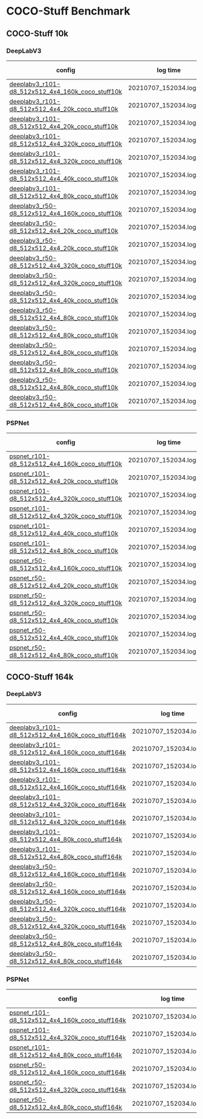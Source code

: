 # COCO-Stuff Benchmark

## COCO-Stuff 10k

### DeepLabV3

| config | log time | mIoU last | mAcc last | eval last | mIoU best | mAcc best | eval best | download |
| ------ |--------- | --------- | --------- | --------- | --------- | --------- | --------- | -------- |
| [deeplabv3_r101-d8_512x512_4x4_160k_coco_stuff10k](https://github.com/Junjun2016/COCO-Stuff_benchmark/blob/master/configs/deeplabv3/deeplabv3_r101-d8_512x512_4x4_160k_coco_stuff10k.py) | 20210707_152034.log.json | 36.61 | 47.61 | 10 | 36.61 | 47.61 | 10 | [log](https://github.com/Junjun2016/COCO-Stuff_benchmark/work_dirs/deeplabv3_r101-d8_512x512_4x4_160k_coco_stuff10k/20210711_175536.log) &#124; [log.json](https://github.com/Junjun2016/COCO-Stuff_benchmark/work_dirs/deeplabv3_r101-d8_512x512_4x4_160k_coco_stuff10k/20210711_175536.log.json) |
| [deeplabv3_r101-d8_512x512_4x4_20k_coco_stuff10k](https://github.com/Junjun2016/COCO-Stuff_benchmark/blob/master/configs/deeplabv3/deeplabv3_r101-d8_512x512_4x4_20k_coco_stuff10k.py) | 20210707_152034.log.json | 37.48 | 49.47 | 10 | 37.48 | 49.47 | 10 | [log](https://github.com/Junjun2016/COCO-Stuff_benchmark/work_dirs/deeplabv3_r101-d8_512x512_4x4_20k_coco_stuff10k/20210818_111247.log) &#124; [log.json](https://github.com/Junjun2016/COCO-Stuff_benchmark/work_dirs/deeplabv3_r101-d8_512x512_4x4_20k_coco_stuff10k/20210818_111247.log.json) |
| [deeplabv3_r101-d8_512x512_4x4_20k_coco_stuff10k](https://github.com/Junjun2016/COCO-Stuff_benchmark/blob/master/configs/deeplabv3/deeplabv3_r101-d8_512x512_4x4_20k_coco_stuff10k.py) | 20210707_152034.log.json | 37.3 | 49.38 | 10 | 37.3 | 49.38 | 10 | [log](https://github.com/Junjun2016/COCO-Stuff_benchmark/work_dirs/deeplabv3_r101-d8_512x512_4x4_20k_coco_stuff10k/20210821_043025.log) &#124; [log.json](https://github.com/Junjun2016/COCO-Stuff_benchmark/work_dirs/deeplabv3_r101-d8_512x512_4x4_20k_coco_stuff10k/20210821_043025.log.json) |
| [deeplabv3_r101-d8_512x512_4x4_320k_coco_stuff10k](https://github.com/Junjun2016/COCO-Stuff_benchmark/blob/master/configs/deeplabv3/deeplabv3_r101-d8_512x512_4x4_320k_coco_stuff10k.py) | 20210707_152034.log.json | 35.92 | 45.89 | 10 | 35.92 | 45.89 | 10 | [log](https://github.com/Junjun2016/COCO-Stuff_benchmark/work_dirs/deeplabv3_r101-d8_512x512_4x4_320k_coco_stuff10k/20210711_175535.log) &#124; [log.json](https://github.com/Junjun2016/COCO-Stuff_benchmark/work_dirs/deeplabv3_r101-d8_512x512_4x4_320k_coco_stuff10k/20210711_175535.log.json) |
| [deeplabv3_r101-d8_512x512_4x4_320k_coco_stuff10k](https://github.com/Junjun2016/COCO-Stuff_benchmark/blob/master/configs/deeplabv3/deeplabv3_r101-d8_512x512_4x4_320k_coco_stuff10k.py) | 20210707_152034.log.json | 0 | 0 | 0 | 0 | 0 | 0 | [log](https://github.com/Junjun2016/COCO-Stuff_benchmark/work_dirs/deeplabv3_r101-d8_512x512_4x4_320k_coco_stuff10k/20210715_194710.log) &#124; [log.json](https://github.com/Junjun2016/COCO-Stuff_benchmark/work_dirs/deeplabv3_r101-d8_512x512_4x4_320k_coco_stuff10k/20210715_194710.log.json) |
| [deeplabv3_r101-d8_512x512_4x4_40k_coco_stuff10k](https://github.com/Junjun2016/COCO-Stuff_benchmark/blob/master/configs/deeplabv3/deeplabv3_r101-d8_512x512_4x4_40k_coco_stuff10k.py) | 20210707_152034.log.json | 37.81 | 49.98 | 10 | 37.81 | 49.98 | 10 | [log](https://github.com/Junjun2016/COCO-Stuff_benchmark/work_dirs/deeplabv3_r101-d8_512x512_4x4_40k_coco_stuff10k/20210821_043305.log) &#124; [log.json](https://github.com/Junjun2016/COCO-Stuff_benchmark/work_dirs/deeplabv3_r101-d8_512x512_4x4_40k_coco_stuff10k/20210821_043305.log.json) |
| [deeplabv3_r101-d8_512x512_4x4_80k_coco_stuff10k](https://github.com/Junjun2016/COCO-Stuff_benchmark/blob/master/configs/deeplabv3/deeplabv3_r101-d8_512x512_4x4_80k_coco_stuff10k.py) | 20210707_152034.log.json | 37.27 | 49.15 | 10 | 37.27 | 49.15 | 10 | [log](https://github.com/Junjun2016/COCO-Stuff_benchmark/work_dirs/deeplabv3_r101-d8_512x512_4x4_80k_coco_stuff10k/20210711_175535.log) &#124; [log.json](https://github.com/Junjun2016/COCO-Stuff_benchmark/work_dirs/deeplabv3_r101-d8_512x512_4x4_80k_coco_stuff10k/20210711_175535.log.json) |
| [deeplabv3_r50-d8_512x512_4x4_160k_coco_stuff10k](https://github.com/Junjun2016/COCO-Stuff_benchmark/blob/master/configs/deeplabv3/deeplabv3_r50-d8_512x512_4x4_160k_coco_stuff10k.py) | 20210707_152034.log.json | 35.17 | 45.9 | 10 | 35.17 | 45.9 | 10 | [log](https://github.com/Junjun2016/COCO-Stuff_benchmark/work_dirs/deeplabv3_r50-d8_512x512_4x4_160k_coco_stuff10k/20210711_175537.log) &#124; [log.json](https://github.com/Junjun2016/COCO-Stuff_benchmark/work_dirs/deeplabv3_r50-d8_512x512_4x4_160k_coco_stuff10k/20210711_175537.log.json) |
| [deeplabv3_r50-d8_512x512_4x4_20k_coco_stuff10k](https://github.com/Junjun2016/COCO-Stuff_benchmark/blob/master/configs/deeplabv3/deeplabv3_r50-d8_512x512_4x4_20k_coco_stuff10k.py) | 20210707_152034.log.json | 0 | 0 | 0 | 0 | 0 | 0 | [log](https://github.com/Junjun2016/COCO-Stuff_benchmark/work_dirs/deeplabv3_r50-d8_512x512_4x4_20k_coco_stuff10k/20210820_172728.log) &#124; [log.json](https://github.com/Junjun2016/COCO-Stuff_benchmark/work_dirs/deeplabv3_r50-d8_512x512_4x4_20k_coco_stuff10k/20210820_172728.log.json) |
| [deeplabv3_r50-d8_512x512_4x4_20k_coco_stuff10k](https://github.com/Junjun2016/COCO-Stuff_benchmark/blob/master/configs/deeplabv3/deeplabv3_r50-d8_512x512_4x4_20k_coco_stuff10k.py) | 20210707_152034.log.json | 34.66 | 46.38 | 10 | 34.66 | 46.38 | 10 | [log](https://github.com/Junjun2016/COCO-Stuff_benchmark/work_dirs/deeplabv3_r50-d8_512x512_4x4_20k_coco_stuff10k/20210821_043025.log) &#124; [log.json](https://github.com/Junjun2016/COCO-Stuff_benchmark/work_dirs/deeplabv3_r50-d8_512x512_4x4_20k_coco_stuff10k/20210821_043025.log.json) |
| [deeplabv3_r50-d8_512x512_4x4_320k_coco_stuff10k](https://github.com/Junjun2016/COCO-Stuff_benchmark/blob/master/configs/deeplabv3/deeplabv3_r50-d8_512x512_4x4_320k_coco_stuff10k.py) | 20210707_152034.log.json | 34.66 | 44.86 | 10 | 34.66 | 44.86 | 10 | [log](https://github.com/Junjun2016/COCO-Stuff_benchmark/work_dirs/deeplabv3_r50-d8_512x512_4x4_320k_coco_stuff10k/20210711_175535.log) &#124; [log.json](https://github.com/Junjun2016/COCO-Stuff_benchmark/work_dirs/deeplabv3_r50-d8_512x512_4x4_320k_coco_stuff10k/20210711_175535.log.json) |
| [deeplabv3_r50-d8_512x512_4x4_320k_coco_stuff10k](https://github.com/Junjun2016/COCO-Stuff_benchmark/blob/master/configs/deeplabv3/deeplabv3_r50-d8_512x512_4x4_320k_coco_stuff10k.py) | 20210707_152034.log.json | 0 | 0 | 0 | 0 | 0 | 0 | [log](https://github.com/Junjun2016/COCO-Stuff_benchmark/work_dirs/deeplabv3_r50-d8_512x512_4x4_320k_coco_stuff10k/20210715_194710.log) &#124; [log.json](https://github.com/Junjun2016/COCO-Stuff_benchmark/work_dirs/deeplabv3_r50-d8_512x512_4x4_320k_coco_stuff10k/20210715_194710.log.json) |
| [deeplabv3_r50-d8_512x512_4x4_40k_coco_stuff10k](https://github.com/Junjun2016/COCO-Stuff_benchmark/blob/master/configs/deeplabv3/deeplabv3_r50-d8_512x512_4x4_40k_coco_stuff10k.py) | 20210707_152034.log.json | 35.73 | 47.77 | 10 | 35.73 | 47.77 | 10 | [log](https://github.com/Junjun2016/COCO-Stuff_benchmark/work_dirs/deeplabv3_r50-d8_512x512_4x4_40k_coco_stuff10k/20210821_043305.log) &#124; [log.json](https://github.com/Junjun2016/COCO-Stuff_benchmark/work_dirs/deeplabv3_r50-d8_512x512_4x4_40k_coco_stuff10k/20210821_043305.log.json) |
| [deeplabv3_r50-d8_512x512_4x4_80k_coco_stuff10k](https://github.com/Junjun2016/COCO-Stuff_benchmark/blob/master/configs/deeplabv3/deeplabv3_r50-d8_512x512_4x4_80k_coco_stuff10k.py) | 20210707_152034.log.json | 35.05 | 46.61 | 9 | 35.05 | 46.61 | 9 | [log](https://github.com/Junjun2016/COCO-Stuff_benchmark/work_dirs/deeplabv3_r50-d8_512x512_4x4_80k_coco_stuff10k/20210711_175536.log) &#124; [log.json](https://github.com/Junjun2016/COCO-Stuff_benchmark/work_dirs/deeplabv3_r50-d8_512x512_4x4_80k_coco_stuff10k/20210711_175536.log.json) |
| [deeplabv3_r50-d8_512x512_4x4_80k_coco_stuff10k](https://github.com/Junjun2016/COCO-Stuff_benchmark/blob/master/configs/deeplabv3/deeplabv3_r50-d8_512x512_4x4_80k_coco_stuff10k.py) | 20210707_152034.log.json | 30.9 | 41.6 | 4 | 30.9 | 41.6 | 4 | [log](https://github.com/Junjun2016/COCO-Stuff_benchmark/work_dirs/deeplabv3_r50-d8_512x512_4x4_80k_coco_stuff10k/20210713_030052.log) &#124; [log.json](https://github.com/Junjun2016/COCO-Stuff_benchmark/work_dirs/deeplabv3_r50-d8_512x512_4x4_80k_coco_stuff10k/20210713_030052.log.json) |
| [deeplabv3_r50-d8_512x512_4x4_80k_coco_stuff10k](https://github.com/Junjun2016/COCO-Stuff_benchmark/blob/master/configs/deeplabv3/deeplabv3_r50-d8_512x512_4x4_80k_coco_stuff10k.py) | 20210707_152034.log.json | 32.83 | 44.51 | 7 | 32.83 | 44.51 | 7 | [log](https://github.com/Junjun2016/COCO-Stuff_benchmark/work_dirs/deeplabv3_r50-d8_512x512_4x4_80k_coco_stuff10k/20210713_170630.log) &#124; [log.json](https://github.com/Junjun2016/COCO-Stuff_benchmark/work_dirs/deeplabv3_r50-d8_512x512_4x4_80k_coco_stuff10k/20210713_170630.log.json) |
| [deeplabv3_r50-d8_512x512_4x4_80k_coco_stuff10k](https://github.com/Junjun2016/COCO-Stuff_benchmark/blob/master/configs/deeplabv3/deeplabv3_r50-d8_512x512_4x4_80k_coco_stuff10k.py) | 20210707_152034.log.json | 35.04 | 46.76 | 9 | 35.04 | 46.76 | 9 | [log](https://github.com/Junjun2016/COCO-Stuff_benchmark/work_dirs/deeplabv3_r50-d8_512x512_4x4_80k_coco_stuff10k/20210714_160141.log) &#124; [log.json](https://github.com/Junjun2016/COCO-Stuff_benchmark/work_dirs/deeplabv3_r50-d8_512x512_4x4_80k_coco_stuff10k/20210714_160141.log.json) |
| [deeplabv3_r50-d8_512x512_4x4_80k_coco_stuff10k](https://github.com/Junjun2016/COCO-Stuff_benchmark/blob/master/configs/deeplabv3/deeplabv3_r50-d8_512x512_4x4_80k_coco_stuff10k.py) | 20210707_152034.log.json | 30.75 | 41.23 | 4 | 30.75 | 41.23 | 4 | [log](https://github.com/Junjun2016/COCO-Stuff_benchmark/work_dirs/deeplabv3_r50-d8_512x512_4x4_80k_coco_stuff10k/20210715_192500.log) &#124; [log.json](https://github.com/Junjun2016/COCO-Stuff_benchmark/work_dirs/deeplabv3_r50-d8_512x512_4x4_80k_coco_stuff10k/20210715_192500.log.json) |
| [deeplabv3_r50-d8_512x512_4x4_80k_coco_stuff10k](https://github.com/Junjun2016/COCO-Stuff_benchmark/blob/master/configs/deeplabv3/deeplabv3_r50-d8_512x512_4x4_80k_coco_stuff10k.py) | 20210707_152034.log.json | 36.05 | 47.31 | 10 | 36.05 | 47.31 | 10 | [log](https://github.com/Junjun2016/COCO-Stuff_benchmark/work_dirs/deeplabv3_r50-d8_512x512_4x4_80k_coco_stuff10k/20210716_144429.log) &#124; [log.json](https://github.com/Junjun2016/COCO-Stuff_benchmark/work_dirs/deeplabv3_r50-d8_512x512_4x4_80k_coco_stuff10k/20210716_144429.log.json) |

### PSPNet

| config | log time | mIoU last | mAcc last | eval last | mIoU best | mAcc best | eval best | download |
| ------ |--------- | --------- | --------- | --------- | --------- | --------- | --------- | -------- |
| [pspnet_r101-d8_512x512_4x4_160k_coco_stuff10k](https://github.com/Junjun2016/COCO-Stuff_benchmark/blob/master/configs/pspnet/pspnet_r101-d8_512x512_4x4_160k_coco_stuff10k.py) | 20210707_152034.log.json | 36.74 | 47.91 | 10 | 36.74 | 47.91 | 10 | [log](https://github.com/Junjun2016/COCO-Stuff_benchmark/work_dirs/pspnet_r101-d8_512x512_4x4_160k_coco_stuff10k/20210711_194759.log) &#124; [log.json](https://github.com/Junjun2016/COCO-Stuff_benchmark/work_dirs/pspnet_r101-d8_512x512_4x4_160k_coco_stuff10k/20210711_194759.log.json) |
| [pspnet_r101-d8_512x512_4x4_20k_coco_stuff10k](https://github.com/Junjun2016/COCO-Stuff_benchmark/blob/master/configs/pspnet/pspnet_r101-d8_512x512_4x4_20k_coco_stuff10k.py) | 20210707_152034.log.json | 37.26 | 49.33 | 10 | 37.26 | 49.33 | 10 | [log](https://github.com/Junjun2016/COCO-Stuff_benchmark/work_dirs/pspnet_r101-d8_512x512_4x4_20k_coco_stuff10k/20210820_232135.log) &#124; [log.json](https://github.com/Junjun2016/COCO-Stuff_benchmark/work_dirs/pspnet_r101-d8_512x512_4x4_20k_coco_stuff10k/20210820_232135.log.json) |
| [pspnet_r101-d8_512x512_4x4_320k_coco_stuff10k](https://github.com/Junjun2016/COCO-Stuff_benchmark/blob/master/configs/pspnet/pspnet_r101-d8_512x512_4x4_320k_coco_stuff10k.py) | 20210707_152034.log.json | 35.15 | 45.99 | 10 | 35.15 | 45.99 | 10 | [log](https://github.com/Junjun2016/COCO-Stuff_benchmark/work_dirs/pspnet_r101-d8_512x512_4x4_320k_coco_stuff10k/20210711_210229.log) &#124; [log.json](https://github.com/Junjun2016/COCO-Stuff_benchmark/work_dirs/pspnet_r101-d8_512x512_4x4_320k_coco_stuff10k/20210711_210229.log.json) |
| [pspnet_r101-d8_512x512_4x4_320k_coco_stuff10k](https://github.com/Junjun2016/COCO-Stuff_benchmark/blob/master/configs/pspnet/pspnet_r101-d8_512x512_4x4_320k_coco_stuff10k.py) | 20210707_152034.log.json | 0 | 0 | 0 | 0 | 0 | 0 | [log](https://github.com/Junjun2016/COCO-Stuff_benchmark/work_dirs/pspnet_r101-d8_512x512_4x4_320k_coco_stuff10k/20210715_194834.log) &#124; [log.json](https://github.com/Junjun2016/COCO-Stuff_benchmark/work_dirs/pspnet_r101-d8_512x512_4x4_320k_coco_stuff10k/20210715_194834.log.json) |
| [pspnet_r101-d8_512x512_4x4_40k_coco_stuff10k](https://github.com/Junjun2016/COCO-Stuff_benchmark/blob/master/configs/pspnet/pspnet_r101-d8_512x512_4x4_40k_coco_stuff10k.py) | 20210707_152034.log.json | 37.76 | 49.65 | 10 | 37.76 | 49.65 | 10 | [log](https://github.com/Junjun2016/COCO-Stuff_benchmark/work_dirs/pspnet_r101-d8_512x512_4x4_40k_coco_stuff10k/20210821_014022.log) &#124; [log.json](https://github.com/Junjun2016/COCO-Stuff_benchmark/work_dirs/pspnet_r101-d8_512x512_4x4_40k_coco_stuff10k/20210821_014022.log.json) |
| [pspnet_r101-d8_512x512_4x4_80k_coco_stuff10k](https://github.com/Junjun2016/COCO-Stuff_benchmark/blob/master/configs/pspnet/pspnet_r101-d8_512x512_4x4_80k_coco_stuff10k.py) | 20210707_152034.log.json | 37.43 | 49.03 | 10 | 37.43 | 49.03 | 10 | [log](https://github.com/Junjun2016/COCO-Stuff_benchmark/work_dirs/pspnet_r101-d8_512x512_4x4_80k_coco_stuff10k/20210711_194759.log) &#124; [log.json](https://github.com/Junjun2016/COCO-Stuff_benchmark/work_dirs/pspnet_r101-d8_512x512_4x4_80k_coco_stuff10k/20210711_194759.log.json) |
| [pspnet_r50-d8_512x512_4x4_160k_coco_stuff10k](https://github.com/Junjun2016/COCO-Stuff_benchmark/blob/master/configs/pspnet/pspnet_r50-d8_512x512_4x4_160k_coco_stuff10k.py) | 20210707_152034.log.json | 36.16 | 47.03 | 10 | 36.16 | 47.03 | 10 | [log](https://github.com/Junjun2016/COCO-Stuff_benchmark/work_dirs/pspnet_r50-d8_512x512_4x4_160k_coco_stuff10k/20210711_184424.log) &#124; [log.json](https://github.com/Junjun2016/COCO-Stuff_benchmark/work_dirs/pspnet_r50-d8_512x512_4x4_160k_coco_stuff10k/20210711_184424.log.json) |
| [pspnet_r50-d8_512x512_4x4_20k_coco_stuff10k](https://github.com/Junjun2016/COCO-Stuff_benchmark/blob/master/configs/pspnet/pspnet_r50-d8_512x512_4x4_20k_coco_stuff10k.py) | 20210707_152034.log.json | 35.69 | 47.04 | 10 | 35.69 | 47.04 | 10 | [log](https://github.com/Junjun2016/COCO-Stuff_benchmark/work_dirs/pspnet_r50-d8_512x512_4x4_20k_coco_stuff10k/20210820_203258.log) &#124; [log.json](https://github.com/Junjun2016/COCO-Stuff_benchmark/work_dirs/pspnet_r50-d8_512x512_4x4_20k_coco_stuff10k/20210820_203258.log.json) |
| [pspnet_r50-d8_512x512_4x4_320k_coco_stuff10k](https://github.com/Junjun2016/COCO-Stuff_benchmark/blob/master/configs/pspnet/pspnet_r50-d8_512x512_4x4_320k_coco_stuff10k.py) | 20210707_152034.log.json | 34.44 | 44.78 | 10 | 34.44 | 44.78 | 10 | [log](https://github.com/Junjun2016/COCO-Stuff_benchmark/work_dirs/pspnet_r50-d8_512x512_4x4_320k_coco_stuff10k/20210711_184424.log) &#124; [log.json](https://github.com/Junjun2016/COCO-Stuff_benchmark/work_dirs/pspnet_r50-d8_512x512_4x4_320k_coco_stuff10k/20210711_184424.log.json) |
| [pspnet_r50-d8_512x512_4x4_40k_coco_stuff10k](https://github.com/Junjun2016/COCO-Stuff_benchmark/blob/master/configs/pspnet/pspnet_r50-d8_512x512_4x4_40k_coco_stuff10k.py) | 20210707_152034.log.json | 36.48 | 47.83 | 10 | 36.48 | 47.83 | 10 | [log](https://github.com/Junjun2016/COCO-Stuff_benchmark/work_dirs/pspnet_r50-d8_512x512_4x4_40k_coco_stuff10k/20210818_192505.log) &#124; [log.json](https://github.com/Junjun2016/COCO-Stuff_benchmark/work_dirs/pspnet_r50-d8_512x512_4x4_40k_coco_stuff10k/20210818_192505.log.json) |
| [pspnet_r50-d8_512x512_4x4_40k_coco_stuff10k](https://github.com/Junjun2016/COCO-Stuff_benchmark/blob/master/configs/pspnet/pspnet_r50-d8_512x512_4x4_40k_coco_stuff10k.py) | 20210707_152034.log.json | 36.33 | 47.72 | 10 | 36.33 | 47.72 | 10 | [log](https://github.com/Junjun2016/COCO-Stuff_benchmark/work_dirs/pspnet_r50-d8_512x512_4x4_40k_coco_stuff10k/20210821_030857.log) &#124; [log.json](https://github.com/Junjun2016/COCO-Stuff_benchmark/work_dirs/pspnet_r50-d8_512x512_4x4_40k_coco_stuff10k/20210821_030857.log.json) |
| [pspnet_r50-d8_512x512_4x4_80k_coco_stuff10k](https://github.com/Junjun2016/COCO-Stuff_benchmark/blob/master/configs/pspnet/pspnet_r50-d8_512x512_4x4_80k_coco_stuff10k.py) | 20210707_152034.log.json | 35.86 | 47.1 | 10 | 35.86 | 47.1 | 10 | [log](https://github.com/Junjun2016/COCO-Stuff_benchmark/work_dirs/pspnet_r50-d8_512x512_4x4_80k_coco_stuff10k/20210711_210229.log) &#124; [log.json](https://github.com/Junjun2016/COCO-Stuff_benchmark/work_dirs/pspnet_r50-d8_512x512_4x4_80k_coco_stuff10k/20210711_210229.log.json) |

## COCO-Stuff 164k

### DeepLabV3

| config | log time | mIoU last | mAcc last | eval last | mIoU best | mAcc best | eval best | download |
| ------ |--------- | --------- | --------- | --------- | --------- | --------- | --------- | -------- |
| [deeplabv3_r101-d8_512x512_4x4_160k_coco_stuff164k](https://github.com/Junjun2016/COCO-Stuff_benchmark/blob/master/configs/deeplabv3/deeplabv3_r101-d8_512x512_4x4_160k_coco_stuff164k.py) | 20210707_152034.log.json | 28.66 | 41.0 | 2 | 29.04 | 41.44 | 1 | [log](https://github.com/Junjun2016/COCO-Stuff_benchmark/work_dirs/deeplabv3_r101-d8_512x512_4x4_160k_coco_stuff164k/20210707_152005.log) &#124; [log.json](https://github.com/Junjun2016/COCO-Stuff_benchmark/work_dirs/deeplabv3_r101-d8_512x512_4x4_160k_coco_stuff164k/20210707_152005.log.json) |
| [deeplabv3_r101-d8_512x512_4x4_160k_coco_stuff164k](https://github.com/Junjun2016/COCO-Stuff_benchmark/blob/master/configs/deeplabv3/deeplabv3_r101-d8_512x512_4x4_160k_coco_stuff164k.py) | 20210707_152034.log.json | 0 | 0 | 0 | 0 | 0 | 0 | [log](https://github.com/Junjun2016/COCO-Stuff_benchmark/work_dirs/deeplabv3_r101-d8_512x512_4x4_160k_coco_stuff164k/20210709_140851.log) &#124; [log.json](https://github.com/Junjun2016/COCO-Stuff_benchmark/work_dirs/deeplabv3_r101-d8_512x512_4x4_160k_coco_stuff164k/20210709_140851.log.json) |
| [deeplabv3_r101-d8_512x512_4x4_160k_coco_stuff164k](https://github.com/Junjun2016/COCO-Stuff_benchmark/blob/master/configs/deeplabv3/deeplabv3_r101-d8_512x512_4x4_160k_coco_stuff164k.py) | 20210707_152034.log.json | 0 | 0 | 0 | 0 | 0 | 0 | [log](https://github.com/Junjun2016/COCO-Stuff_benchmark/work_dirs/deeplabv3_r101-d8_512x512_4x4_160k_coco_stuff164k/20210709_145024.log) &#124; [log.json](https://github.com/Junjun2016/COCO-Stuff_benchmark/work_dirs/deeplabv3_r101-d8_512x512_4x4_160k_coco_stuff164k/20210709_145024.log.json) |
| [deeplabv3_r101-d8_512x512_4x4_160k_coco_stuff164k](https://github.com/Junjun2016/COCO-Stuff_benchmark/blob/master/configs/deeplabv3/deeplabv3_r101-d8_512x512_4x4_160k_coco_stuff164k.py) | 20210707_152034.log.json | 41.82 | 54.63 | 10 | 41.82 | 54.63 | 10 | [log](https://github.com/Junjun2016/COCO-Stuff_benchmark/work_dirs/deeplabv3_r101-d8_512x512_4x4_160k_coco_stuff164k/20210709_155402.log) &#124; [log.json](https://github.com/Junjun2016/COCO-Stuff_benchmark/work_dirs/deeplabv3_r101-d8_512x512_4x4_160k_coco_stuff164k/20210709_155402.log.json) |
| [deeplabv3_r101-d8_512x512_4x4_320k_coco_stuff164k](https://github.com/Junjun2016/COCO-Stuff_benchmark/blob/master/configs/deeplabv3/deeplabv3_r101-d8_512x512_4x4_320k_coco_stuff164k.py) | 20210707_152034.log.json | 27.78 | 40.23 | 1 | 27.78 | 40.23 | 1 | [log](https://github.com/Junjun2016/COCO-Stuff_benchmark/work_dirs/deeplabv3_r101-d8_512x512_4x4_320k_coco_stuff164k/20210707_152006.log) &#124; [log.json](https://github.com/Junjun2016/COCO-Stuff_benchmark/work_dirs/deeplabv3_r101-d8_512x512_4x4_320k_coco_stuff164k/20210707_152006.log.json) |
| [deeplabv3_r101-d8_512x512_4x4_320k_coco_stuff164k](https://github.com/Junjun2016/COCO-Stuff_benchmark/blob/master/configs/deeplabv3/deeplabv3_r101-d8_512x512_4x4_320k_coco_stuff164k.py) | 20210707_152034.log.json | 42.61 | 55.24 | 10 | 42.61 | 55.24 | 10 | [log](https://github.com/Junjun2016/COCO-Stuff_benchmark/work_dirs/deeplabv3_r101-d8_512x512_4x4_320k_coco_stuff164k/20210709_155402.log) &#124; [log.json](https://github.com/Junjun2016/COCO-Stuff_benchmark/work_dirs/deeplabv3_r101-d8_512x512_4x4_320k_coco_stuff164k/20210709_155402.log.json) |
| [deeplabv3_r101-d8_512x512_4x4_80k_coco_stuff164k](https://github.com/Junjun2016/COCO-Stuff_benchmark/blob/master/configs/deeplabv3/deeplabv3_r101-d8_512x512_4x4_80k_coco_stuff164k.py) | 20210707_152034.log.json | 31.04 | 43.66 | 4 | 31.04 | 43.66 | 4 | [log](https://github.com/Junjun2016/COCO-Stuff_benchmark/work_dirs/deeplabv3_r101-d8_512x512_4x4_80k_coco_stuff164k/20210707_152005.log) &#124; [log.json](https://github.com/Junjun2016/COCO-Stuff_benchmark/work_dirs/deeplabv3_r101-d8_512x512_4x4_80k_coco_stuff164k/20210707_152005.log.json) |
| [deeplabv3_r101-d8_512x512_4x4_80k_coco_stuff164k](https://github.com/Junjun2016/COCO-Stuff_benchmark/blob/master/configs/deeplabv3/deeplabv3_r101-d8_512x512_4x4_80k_coco_stuff164k.py) | 20210707_152034.log.json | 40.87 | 53.8 | 10 | 40.87 | 53.8 | 10 | [log](https://github.com/Junjun2016/COCO-Stuff_benchmark/work_dirs/deeplabv3_r101-d8_512x512_4x4_80k_coco_stuff164k/20210709_201252.log) &#124; [log.json](https://github.com/Junjun2016/COCO-Stuff_benchmark/work_dirs/deeplabv3_r101-d8_512x512_4x4_80k_coco_stuff164k/20210709_201252.log.json) |
| [deeplabv3_r50-d8_512x512_4x4_160k_coco_stuff164k](https://github.com/Junjun2016/COCO-Stuff_benchmark/blob/master/configs/deeplabv3/deeplabv3_r50-d8_512x512_4x4_160k_coco_stuff164k.py) | 20210707_152034.log.json | 29.58 | 41.51 | 3 | 29.58 | 41.51 | 3 | [log](https://github.com/Junjun2016/COCO-Stuff_benchmark/work_dirs/deeplabv3_r50-d8_512x512_4x4_160k_coco_stuff164k/20210707_152005.log) &#124; [log.json](https://github.com/Junjun2016/COCO-Stuff_benchmark/work_dirs/deeplabv3_r50-d8_512x512_4x4_160k_coco_stuff164k/20210707_152005.log.json) |
| [deeplabv3_r50-d8_512x512_4x4_160k_coco_stuff164k](https://github.com/Junjun2016/COCO-Stuff_benchmark/blob/master/configs/deeplabv3/deeplabv3_r50-d8_512x512_4x4_160k_coco_stuff164k.py) | 20210707_152034.log.json | 41.09 | 53.37 | 10 | 41.09 | 53.37 | 10 | [log](https://github.com/Junjun2016/COCO-Stuff_benchmark/work_dirs/deeplabv3_r50-d8_512x512_4x4_160k_coco_stuff164k/20210709_163016.log) &#124; [log.json](https://github.com/Junjun2016/COCO-Stuff_benchmark/work_dirs/deeplabv3_r50-d8_512x512_4x4_160k_coco_stuff164k/20210709_163016.log.json) |
| [deeplabv3_r50-d8_512x512_4x4_320k_coco_stuff164k](https://github.com/Junjun2016/COCO-Stuff_benchmark/blob/master/configs/deeplabv3/deeplabv3_r50-d8_512x512_4x4_320k_coco_stuff164k.py) | 20210707_152034.log.json | 26.5 | 38.38 | 1 | 26.5 | 38.38 | 1 | [log](https://github.com/Junjun2016/COCO-Stuff_benchmark/work_dirs/deeplabv3_r50-d8_512x512_4x4_320k_coco_stuff164k/20210707_152034.log) &#124; [log.json](https://github.com/Junjun2016/COCO-Stuff_benchmark/work_dirs/deeplabv3_r50-d8_512x512_4x4_320k_coco_stuff164k/20210707_152034.log.json) |
| [deeplabv3_r50-d8_512x512_4x4_320k_coco_stuff164k](https://github.com/Junjun2016/COCO-Stuff_benchmark/blob/master/configs/deeplabv3/deeplabv3_r50-d8_512x512_4x4_320k_coco_stuff164k.py) | 20210707_152034.log.json | 41.37 | 53.82 | 10 | 41.37 | 53.82 | 10 | [log](https://github.com/Junjun2016/COCO-Stuff_benchmark/work_dirs/deeplabv3_r50-d8_512x512_4x4_320k_coco_stuff164k/20210709_155403.log) &#124; [log.json](https://github.com/Junjun2016/COCO-Stuff_benchmark/work_dirs/deeplabv3_r50-d8_512x512_4x4_320k_coco_stuff164k/20210709_155403.log.json) |
| [deeplabv3_r50-d8_512x512_4x4_80k_coco_stuff164k](https://github.com/Junjun2016/COCO-Stuff_benchmark/blob/master/configs/deeplabv3/deeplabv3_r50-d8_512x512_4x4_80k_coco_stuff164k.py) | 20210707_152034.log.json | 31.32 | 43.71 | 5 | 31.32 | 43.71 | 5 | [log](https://github.com/Junjun2016/COCO-Stuff_benchmark/work_dirs/deeplabv3_r50-d8_512x512_4x4_80k_coco_stuff164k/20210707_152004.log) &#124; [log.json](https://github.com/Junjun2016/COCO-Stuff_benchmark/work_dirs/deeplabv3_r50-d8_512x512_4x4_80k_coco_stuff164k/20210707_152004.log.json) |
| [deeplabv3_r50-d8_512x512_4x4_80k_coco_stuff164k](https://github.com/Junjun2016/COCO-Stuff_benchmark/blob/master/configs/deeplabv3/deeplabv3_r50-d8_512x512_4x4_80k_coco_stuff164k.py) | 20210707_152034.log.json | 39.38 | 51.76 | 10 | 39.38 | 51.76 | 10 | [log](https://github.com/Junjun2016/COCO-Stuff_benchmark/work_dirs/deeplabv3_r50-d8_512x512_4x4_80k_coco_stuff164k/20210709_163016.log) &#124; [log.json](https://github.com/Junjun2016/COCO-Stuff_benchmark/work_dirs/deeplabv3_r50-d8_512x512_4x4_80k_coco_stuff164k/20210709_163016.log.json) |

### PSPNet

| config | log time | mIoU last | mAcc last | eval last | mIoU best | mAcc best | eval best | download |
| ------ |--------- | --------- | --------- | --------- | --------- | --------- | --------- | -------- |
| [pspnet_r101-d8_512x512_4x4_160k_coco_stuff164k](https://github.com/Junjun2016/COCO-Stuff_benchmark/blob/master/configs/pspnet/pspnet_r101-d8_512x512_4x4_160k_coco_stuff164k.py) | 20210707_152034.log.json | 41.28 | 53.73 | 10 | 41.28 | 53.73 | 10 | [log](https://github.com/Junjun2016/COCO-Stuff_benchmark/work_dirs/pspnet_r101-d8_512x512_4x4_160k_coco_stuff164k/20210707_152004.log) &#124; [log.json](https://github.com/Junjun2016/COCO-Stuff_benchmark/work_dirs/pspnet_r101-d8_512x512_4x4_160k_coco_stuff164k/20210707_152004.log.json) |
| [pspnet_r101-d8_512x512_4x4_320k_coco_stuff164k](https://github.com/Junjun2016/COCO-Stuff_benchmark/blob/master/configs/pspnet/pspnet_r101-d8_512x512_4x4_320k_coco_stuff164k.py) | 20210707_152034.log.json | 41.95 | 54.42 | 10 | 41.95 | 54.42 | 10 | [log](https://github.com/Junjun2016/COCO-Stuff_benchmark/work_dirs/pspnet_r101-d8_512x512_4x4_320k_coco_stuff164k/20210707_152004.log) &#124; [log.json](https://github.com/Junjun2016/COCO-Stuff_benchmark/work_dirs/pspnet_r101-d8_512x512_4x4_320k_coco_stuff164k/20210707_152004.log.json) |
| [pspnet_r101-d8_512x512_4x4_80k_coco_stuff164k](https://github.com/Junjun2016/COCO-Stuff_benchmark/blob/master/configs/pspnet/pspnet_r101-d8_512x512_4x4_80k_coco_stuff164k.py) | 20210707_152034.log.json | 40.34 | 52.96 | 10 | 40.34 | 52.96 | 10 | [log](https://github.com/Junjun2016/COCO-Stuff_benchmark/work_dirs/pspnet_r101-d8_512x512_4x4_80k_coco_stuff164k/20210707_152034.log) &#124; [log.json](https://github.com/Junjun2016/COCO-Stuff_benchmark/work_dirs/pspnet_r101-d8_512x512_4x4_80k_coco_stuff164k/20210707_152034.log.json) |
| [pspnet_r50-d8_512x512_4x4_160k_coco_stuff164k](https://github.com/Junjun2016/COCO-Stuff_benchmark/blob/master/configs/pspnet/pspnet_r50-d8_512x512_4x4_160k_coco_stuff164k.py) | 20210707_152034.log.json | 39.64 | 51.78 | 10 | 39.64 | 51.78 | 10 | [log](https://github.com/Junjun2016/COCO-Stuff_benchmark/work_dirs/pspnet_r50-d8_512x512_4x4_160k_coco_stuff164k/20210707_152004.log) &#124; [log.json](https://github.com/Junjun2016/COCO-Stuff_benchmark/work_dirs/pspnet_r50-d8_512x512_4x4_160k_coco_stuff164k/20210707_152004.log.json) |
| [pspnet_r50-d8_512x512_4x4_320k_coco_stuff164k](https://github.com/Junjun2016/COCO-Stuff_benchmark/blob/master/configs/pspnet/pspnet_r50-d8_512x512_4x4_320k_coco_stuff164k.py) | 20210707_152034.log.json | 40.53 | 52.53 | 10 | 40.53 | 52.53 | 10 | [log](https://github.com/Junjun2016/COCO-Stuff_benchmark/work_dirs/pspnet_r50-d8_512x512_4x4_320k_coco_stuff164k/20210707_152004.log) &#124; [log.json](https://github.com/Junjun2016/COCO-Stuff_benchmark/work_dirs/pspnet_r50-d8_512x512_4x4_320k_coco_stuff164k/20210707_152004.log.json) |
| [pspnet_r50-d8_512x512_4x4_80k_coco_stuff164k](https://github.com/Junjun2016/COCO-Stuff_benchmark/blob/master/configs/pspnet/pspnet_r50-d8_512x512_4x4_80k_coco_stuff164k.py) | 20210707_152034.log.json | 38.8 | 51.07 | 10 | 38.8 | 51.07 | 10 | [log](https://github.com/Junjun2016/COCO-Stuff_benchmark/work_dirs/pspnet_r50-d8_512x512_4x4_80k_coco_stuff164k/20210707_152034.log) &#124; [log.json](https://github.com/Junjun2016/COCO-Stuff_benchmark/work_dirs/pspnet_r50-d8_512x512_4x4_80k_coco_stuff164k/20210707_152034.log.json) |

